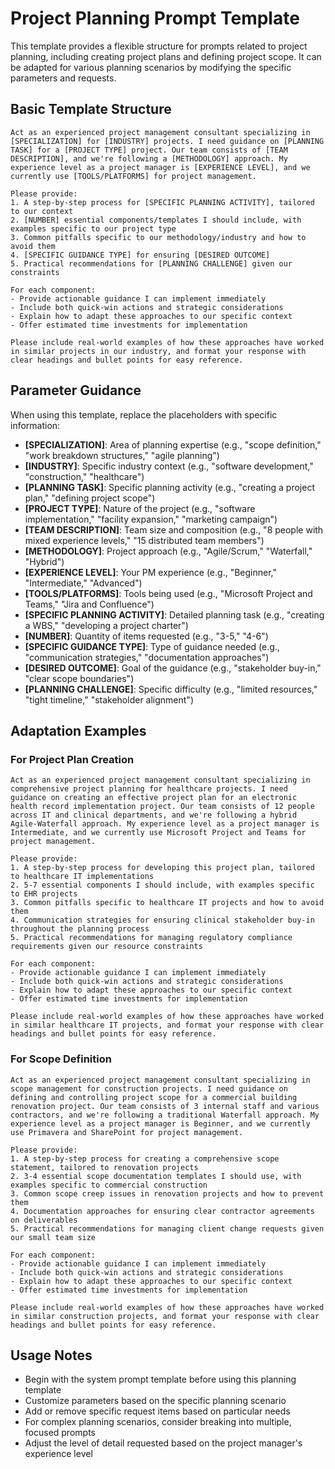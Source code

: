 # Project Planning Prompt Template

This template provides a flexible structure for prompts related to project planning, including creating project plans and defining project scope. It can be adapted for various planning scenarios by modifying the specific parameters and requests.

## Basic Template Structure

```
Act as an experienced project management consultant specializing in [SPECIALIZATION] for [INDUSTRY] projects. I need guidance on [PLANNING TASK] for a [PROJECT TYPE] project. Our team consists of [TEAM DESCRIPTION], and we're following a [METHODOLOGY] approach. My experience level as a project manager is [EXPERIENCE LEVEL], and we currently use [TOOLS/PLATFORMS] for project management.

Please provide:
1. A step-by-step process for [SPECIFIC PLANNING ACTIVITY], tailored to our context
2. [NUMBER] essential components/templates I should include, with examples specific to our project type
3. Common pitfalls specific to our methodology/industry and how to avoid them
4. [SPECIFIC GUIDANCE TYPE] for ensuring [DESIRED OUTCOME]
5. Practical recommendations for [PLANNING CHALLENGE] given our constraints

For each component:
- Provide actionable guidance I can implement immediately
- Include both quick-win actions and strategic considerations
- Explain how to adapt these approaches to our specific context
- Offer estimated time investments for implementation

Please include real-world examples of how these approaches have worked in similar projects in our industry, and format your response with clear headings and bullet points for easy reference.
```

## Parameter Guidance

When using this template, replace the placeholders with specific information:

- **[SPECIALIZATION]**: Area of planning expertise (e.g., "scope definition," "work breakdown structures," "agile planning")
- **[INDUSTRY]**: Specific industry context (e.g., "software development," "construction," "healthcare")
- **[PLANNING TASK]**: Specific planning activity (e.g., "creating a project plan," "defining project scope")
- **[PROJECT TYPE]**: Nature of the project (e.g., "software implementation," "facility expansion," "marketing campaign")
- **[TEAM DESCRIPTION]**: Team size and composition (e.g., "8 people with mixed experience levels," "15 distributed team members")
- **[METHODOLOGY]**: Project approach (e.g., "Agile/Scrum," "Waterfall," "Hybrid")
- **[EXPERIENCE LEVEL]**: Your PM experience (e.g., "Beginner," "Intermediate," "Advanced")
- **[TOOLS/PLATFORMS]**: Tools being used (e.g., "Microsoft Project and Teams," "Jira and Confluence")
- **[SPECIFIC PLANNING ACTIVITY]**: Detailed planning task (e.g., "creating a WBS," "developing a project charter")
- **[NUMBER]**: Quantity of items requested (e.g., "3-5," "4-6")
- **[SPECIFIC GUIDANCE TYPE]**: Type of guidance needed (e.g., "communication strategies," "documentation approaches")
- **[DESIRED OUTCOME]**: Goal of the guidance (e.g., "stakeholder buy-in," "clear scope boundaries")
- **[PLANNING CHALLENGE]**: Specific difficulty (e.g., "limited resources," "tight timeline," "stakeholder alignment")

## Adaptation Examples

### For Project Plan Creation

```
Act as an experienced project management consultant specializing in comprehensive project planning for healthcare projects. I need guidance on creating an effective project plan for an electronic health record implementation project. Our team consists of 12 people across IT and clinical departments, and we're following a hybrid Agile-Waterfall approach. My experience level as a project manager is Intermediate, and we currently use Microsoft Project and Teams for project management.

Please provide:
1. A step-by-step process for developing this project plan, tailored to healthcare IT implementations
2. 5-7 essential components I should include, with examples specific to EHR projects
3. Common pitfalls specific to healthcare IT projects and how to avoid them
4. Communication strategies for ensuring clinical stakeholder buy-in throughout the planning process
5. Practical recommendations for managing regulatory compliance requirements given our resource constraints

For each component:
- Provide actionable guidance I can implement immediately
- Include both quick-win actions and strategic considerations
- Explain how to adapt these approaches to our specific context
- Offer estimated time investments for implementation

Please include real-world examples of how these approaches have worked in similar healthcare IT projects, and format your response with clear headings and bullet points for easy reference.
```

### For Scope Definition

```
Act as an experienced project management consultant specializing in scope management for construction projects. I need guidance on defining and controlling project scope for a commercial building renovation project. Our team consists of 3 internal staff and various contractors, and we're following a traditional Waterfall approach. My experience level as a project manager is Beginner, and we currently use Primavera and SharePoint for project management.

Please provide:
1. A step-by-step process for creating a comprehensive scope statement, tailored to renovation projects
2. 3-4 essential scope documentation templates I should use, with examples specific to commercial construction
3. Common scope creep issues in renovation projects and how to prevent them
4. Documentation approaches for ensuring clear contractor agreements on deliverables
5. Practical recommendations for managing client change requests given our small team size

For each component:
- Provide actionable guidance I can implement immediately
- Include both quick-win actions and strategic considerations
- Explain how to adapt these approaches to our specific context
- Offer estimated time investments for implementation

Please include real-world examples of how these approaches have worked in similar construction projects, and format your response with clear headings and bullet points for easy reference.
```

## Usage Notes

- Begin with the system prompt template before using this planning template
- Customize parameters based on the specific planning scenario
- Add or remove specific request items based on particular needs
- For complex planning scenarios, consider breaking into multiple, focused prompts
- Adjust the level of detail requested based on the project manager's experience level